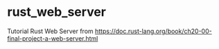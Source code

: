 # rust_web_server
Tutorial Rust Web Server from https://doc.rust-lang.org/book/ch20-00-final-project-a-web-server.html
